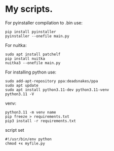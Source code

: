 # My scripts.
For pyinstaller compilation to .bin use:
```
pip install pyinstaller
pyinstaller --onefile main.py
```
For nuitka:
```
sudo apt install patchelf
pip install nuitka
nuitka3 --onefile main.py
```
For installing python use:
```
sudo add-apt-repository ppa:deadsnakes/ppa
sudo apt update
sudo apt install python3.11-dev python3.11-venv
python3.11 -V
```
venv:
```
python3.11 -m venv name
pip freeze > requirements.txt 
pip3 install -r requirements.txt
```
script set
```
#!/usr/bin/env python
chmod +x myfile.py
```
